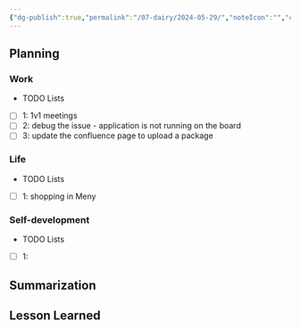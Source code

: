```yaml
---
{"dg-publish":true,"permalink":"/07-dairy/2024-05-29/","noteIcon":"","created":"2024-05-29T06:41:48.297+02:00","updated":"2024-05-29T06:45:00.026+02:00"}
---
```


## Planning 
### Work
- TODO Lists
- [ ] 1: 1v1 meetings
- [ ] 2: debug the issue - application is not running on the board
- [ ] 3: update the confluence page to upload a package 
### Life
- TODO Lists
- [ ] 1: shopping in Meny
### Self-development
- TODO Lists
- [ ] 1:
## Summarization

## Lesson Learned
